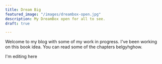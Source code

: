 ```yaml
---
title: Dream Big
featured_image: "/images/dreambox-open.jpg"
description: My DreamBox open for all to see.
draft: true

---
```

Welcome to my blog with some of my work in progress. I've been working on this book idea. You can read some of the chapters belgyhghow.

I'm editing here